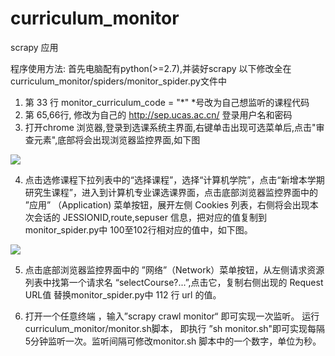 # curriculum_monitor
scrapy 应用

程序使用方法:
首先电脑配有python(>=2.7),并装好scrapy
以下修改全在curriculum_monitor/spiders/monitor_spider.py文件中
1.  第 33 行 monitor_curriculum_code = "*" *号改为自己想监听的课程代码
2.   第 65,66行, 修改为自己的 http://sep.ucas.ac.cn/ 登录用户名和密码
3.   打开chrome 浏览器,登录到选课系统主界面,右键单击出现可选菜单后,点击"审查元素",底部将会出现浏览器监控界面,如下图

![](http://7xtc7i.com1.z0.glb.clouddn.com/Snip20160904_2.png)

4. 点击选修课程下拉列表中的“选择课程”，选择“计算机学院”，点击“新增本学期研究生课程”，进入到计算机专业课选课界面，点击底部浏览器监控界面中的 ”应用” （Application) 菜单按钮，展开左侧 Cookies 列表，右侧将会出现本次会话的 JESSIONID,route,sepuser 信息，把对应的值复制到 monitor_spider.py中 100至102行相对应的值中，如下图。

![](http://7xtc7i.com1.z0.glb.clouddn.com/Snip20160904_3.png)

5. 点击底部浏览器监控界面中的 ”网络”（Network）菜单按钮，从左侧请求资源列表中找第一个请求名 “selectCourse?...”,点击它，复制右侧出现的 Request URL值 替换monitor_spider.py中 112 行 url 的值。

6. 打开一个任意终端 ，输入”scrapy crawl monitor“ 即可实现一次监听。
   运行curriculum_monitor/monitor.sh脚本， 即执行 ”sh monitor.sh"即可实现每隔5分钟监听一次。监听间隔可修改monitor.sh 脚本中的一个数字，单位为秒。
